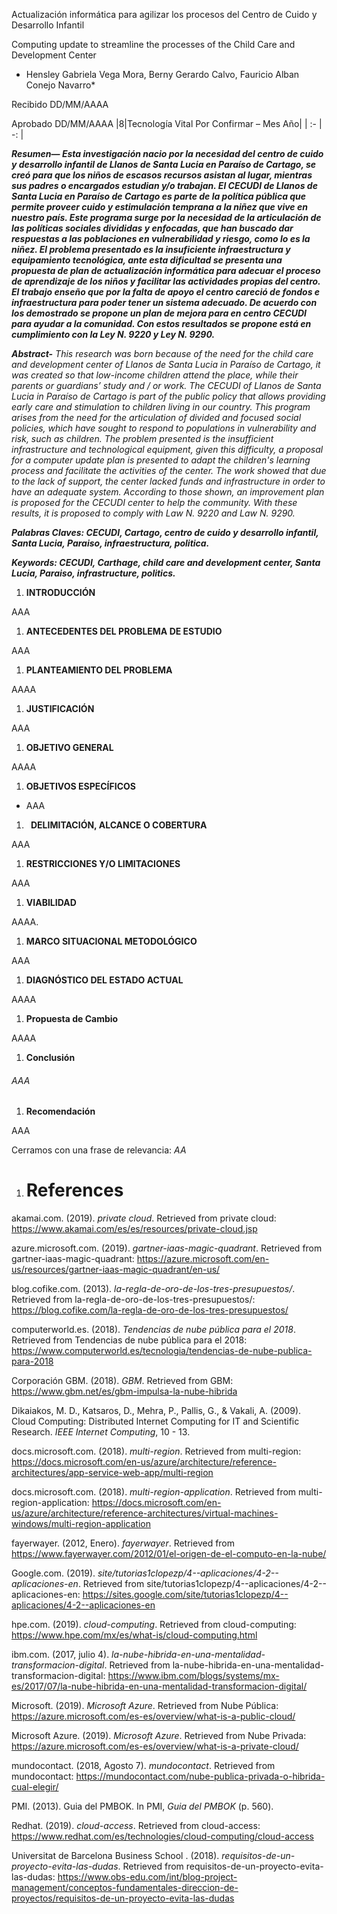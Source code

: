﻿Actualización informática para agilizar los procesos del Centro de Cuido y Desarrollo Infantil 

Computing update to streamline the processes of the Child Care and Development Center

* Hensley Gabriela Vega Mora, Berny Gerardo Calvo, Fauricio Alban Conejo Navarro*

Recibido DD/MM/AAAA

Aprobado DD/MM/AAAA
|8|Tecnología Vital Por Confirmar – Mes Año|
| :- | -: |




***Resumen— Esta investigación nacio por la necesidad del centro de cuido y desarrollo infantil de Llanos de Santa Lucia en Paraíso de Cartago, se creó para que los niños de escasos recursos asistan al lugar, mientras sus padres o encargados estudian y/o trabajan. El CECUDI de Llanos de Santa Lucia en Paraíso de Cartago es parte de la política pública que permite proveer cuido y estimulación temprana a la niñez que vive en nuestro país. Este programa surge por la necesidad de la articulación de las políticas sociales divididas y enfocadas, que han buscado dar respuestas a las poblaciones en vulnerabilidad y riesgo, como lo es la niñez. El problema presentado es la insuficiente infraestructura y equipamiento tecnológica, ante esta dificultad se presenta una propuesta de plan de actualización informática para adecuar el proceso de aprendizaje de los niños y facilitar las actividades propias del centro. El trabajo enseño que por la falta de apoyo el centro careció de fondos e infraestructura para poder tener un sistema adecuado. De acuerdo con los demostrado se propone un plan de mejora para en centro CECUDI para ayudar a la comunidad. Con estos resultados se propone está en cumplimiento con la Ley N. 9220 y Ley N. 9290.*** 

***Abstract-** This research was born because of the need for the child care and development center of Llanos de Santa Lucia in Paraíso de Cartago, it was created so that low-income children attend the place, while their parents or guardians’ study and / or work. The CECUDI of Llanos de Santa Lucia in Paraíso de Cartago is part of the public policy that allows providing early care and stimulation to children living in our country. This program arises from the need for the articulation of divided and focused social policies, which have sought to respond to populations in vulnerability and risk, such as children. The problem presented is the insufficient infrastructure and technological equipment, given this difficulty, a proposal for a computer update plan is presented to adapt the children's learning process and facilitate the activities of the center. The work showed that due to the lack of support, the center lacked funds and infrastructure in order to have an adequate system. According to those shown, an improvement plan is proposed for the CECUDI center to help the community. With these results, it is proposed to comply with Law N. 9220 and Law N. 9290.*

***Palabras Claves: CECUDI, Cartago, centro de cuido y desarrollo infantil, Santa Lucia, Paraiso, infraestructura, politica.*** 

***Keywords: CECUDI, Carthage, child care and development center, Santa Lucia, Paraiso, infrastructure, politics.***

1. **INTRODUCCIÓN** 

AAA

1. **ANTECEDENTES DEL PROBLEMA DE ESTUDIO** 

AAA

1. **PLANTEAMIENTO DEL PROBLEMA** 

AAAA

1. **JUSTIFICACIÓN**

AAA

1. **OBJETIVO GENERAL**

AAAA

1. **OBJETIVOS ESPECÍFICOS** 
- AAA

1. ` `**DELIMITACIÓN, ALCANCE O COBERTURA** 

AAA

1. **RESTRICCIONES Y/O LIMITACIONES**

AAA

1. **VIABILIDAD**

AAAA. 


1. **MARCO SITUACIONAL METODOLÓGICO**

AAA



1. **DIAGNÓSTICO DEL ESTADO ACTUAL** 

AAAA

1. **Propuesta de Cambio** 

AAAA

1. **Conclusión**
###### *AAA*

1. **Recomendación**

AAA


Cerramos con una frase de relevancia: *AA*


1. # References
akamai.com. (2019). *private cloud*. Retrieved from private cloud: https://www.akamai.com/es/es/resources/private-cloud.jsp

azure.microsoft.com. (2019). *gartner-iaas-magic-quadrant*. Retrieved from gartner-iaas-magic-quadrant: https://azure.microsoft.com/en-us/resources/gartner-iaas-magic-quadrant/en-us/

blog.cofike.com. (2013). *la-regla-de-oro-de-los-tres-presupuestos/*. Retrieved from la-regla-de-oro-de-los-tres-presupuestos/: https://blog.cofike.com/la-regla-de-oro-de-los-tres-presupuestos/

computerworld.es. (2018). *Tendencias de nube pública para el 2018*. Retrieved from Tendencias de nube pública para el 2018: https://www.computerworld.es/tecnologia/tendencias-de-nube-publica-para-2018

Corporación GBM. (2018). *GBM*. Retrieved from GBM: https://www.gbm.net/es/gbm-impulsa-la-nube-hibrida

Dikaiakos, M. D., Katsaros, D., Mehra, P., Pallis, G., & Vakali, A. (2009). Cloud Computing: Distributed Internet Computing for IT and Scientific Research. *IEEE Internet Computing*, 10 - 13.

docs.microsoft.com. (2018). *multi-region*. Retrieved from multi-region: https://docs.microsoft.com/en-us/azure/architecture/reference-architectures/app-service-web-app/multi-region

docs.microsoft.com. (2018). *multi-region-application*. Retrieved from multi-region-application: https://docs.microsoft.com/en-us/azure/architecture/reference-architectures/virtual-machines-windows/multi-region-application

fayerwayer. (2012, Enero). *fayerwayer*. Retrieved from https://www.fayerwayer.com/2012/01/el-origen-de-el-computo-en-la-nube/

Google.com. (2019). *site/tutorias1clopezp/4--aplicaciones/4-2--aplicaciones-en*. Retrieved from site/tutorias1clopezp/4--aplicaciones/4-2--aplicaciones-en: https://sites.google.com/site/tutorias1clopezp/4--aplicaciones/4-2--aplicaciones-en

hpe.com. (2019). *cloud-computing*. Retrieved from cloud-computing: https://www.hpe.com/mx/es/what-is/cloud-computing.html

ibm.com. (2017, julio 4). *la-nube-hibrida-en-una-mentalidad-transformacion-digital*. Retrieved from la-nube-hibrida-en-una-mentalidad-transformacion-digital: https://www.ibm.com/blogs/systems/mx-es/2017/07/la-nube-hibrida-en-una-mentalidad-transformacion-digital/

Microsoft. (2019). *Microsoft Azure*. Retrieved from Nube Pública: https://azure.microsoft.com/es-es/overview/what-is-a-public-cloud/

Microsoft Azure. (2019). *Microsoft Azure*. Retrieved from Nube Privada: https://azure.microsoft.com/es-es/overview/what-is-a-private-cloud/

mundocontact. (2018, Agosto 7). *mundocontact*. Retrieved from mundocontact: https://mundocontact.com/nube-publica-privada-o-hibrida-cual-elegir/

PMI. (2013). Guia del PMBOK. In PMI, *Guia del PMBOK* (p. 560).

Redhat. (2019). *cloud-access*. Retrieved from cloud-access: https://www.redhat.com/es/technologies/cloud-computing/cloud-access

Universitat de Barcelona Business School . (2018). *requisitos-de-un-proyecto-evita-las-dudas*. Retrieved from requisitos-de-un-proyecto-evita-las-dudas: https://www.obs-edu.com/int/blog-project-management/conceptos-fundamentales-direccion-de-proyectos/requisitos-de-un-proyecto-evita-las-dudas









